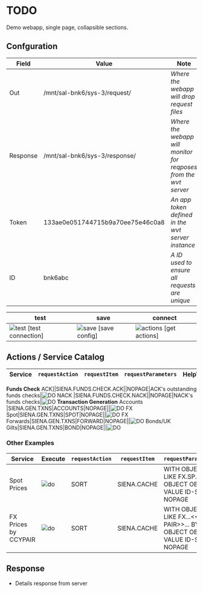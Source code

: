 [do]: https://github.com/mt1976/mwt-QM-dev/blob/master/.resources/themes/unicons-line-6563ff/play.svg "Logo Title Text 2"
[test]: https://github.com/mt1976/mwt-QM-dev/blob/master/.resources/themes/unicons-line-6563ff/cloud-question.svg "Logo Title Text 2"
[save]: https://github.com/mt1976/mwt-QM-dev/blob/master/.resources/themes/unicons-line-6563ff/save.svg "Logo Title Text 2"
[actions]: https://github.com/mt1976/mwt-QM-dev/blob/master/.resources/themes/unicons-line-6563ff/file-question-alt.svg "Logo Title Text 2"


# TODO

Demo webapp, single page, collapsible sections. 

## Confguration
Field | Value | Note | tag
--- | --- | --- | ---
Out|/mnt/sal-bnk6/sys-3/request/|*Where the webapp will drop request files*|N/A
Response|/mnt/sal-bnk6/sys-3/response/|*Where the webapp will monitor for reqposes from the wvt server*|N/A
Token|133ae0e051744715b9a70ee75e46c0a8|*An app token defined in the wvt server instance*|`appToken`
ID|bnk6abc|*A ID used to ensure all requests are unique*|`uniqueID`

test|save|connect
---|---|---
![test] [test connection] |![save] [save config] |![actions] [get actions] 

## Actions / Service Catalog 
Service|`requestAction`|`requestItem`|`requestParameters`|HelpText|Go
---|---|---|---|---|---
**Funds Check** 
  ACK]|SIENA.FUNDS.CHECK.ACK||NOPAGE|ACK&#39;s outstanding funds checks|![DO]
  NACK |SIENA.FUNDS.CHECK.NACK||NOPAGE|NACK&#39;s funds checks|![DO]
**Transaction Generation**
  Accounts |SIENA.GEN.TXNS|ACCOUNTS|NOPAGE||![DO]
  FX Spot|SIENA.GEN.TXNS|SPOT|NOPAGE||![DO]
  FX Forwards|SIENA.GEN.TXNS|FORWARD|NOPAGE||![DO]
  Bonds/UK Gilts|SIENA.GEN.TXNS|BOND|NOPAGE||![DO]
### Other Examples
Service|Execute|`requestAction`|`requestItem`|`requestParameters`|HelpText
---|---|---|---|---|---
 Spot Prices|![do]|SORT|SIENA.CACHE|WITH OBJECT LIKE FX.SP... BY OBJECT OBJECT VALUE ID-SUPP NOPAGE|
 FX Prices by CCYPAIR|![do]|SORT|SIENA.CACHE|WITH OBJECT LIKE FX...&lt;&lt;CCY PAIR&gt;&gt;... BY OBJECT OBJECT VALUE ID-SUPP NOPAGE|
## Response
+  Details response from server

